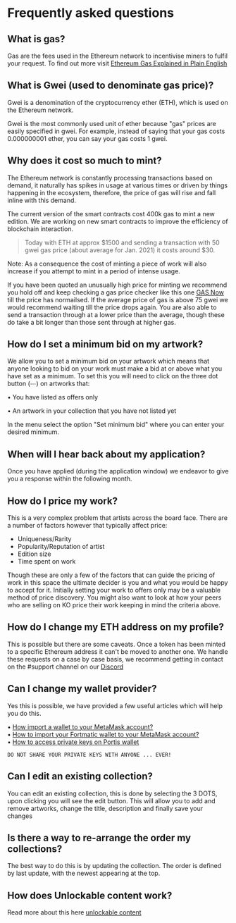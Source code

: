 # Frequently asked questions

## What is gas?
Gas are the fees used in the Ethereum network to incentivise miners to fulfil your request. To find out more visit [Ethereum Gas Explained in Plain English](https://medium.com/coinmonks/ethereum-gas-explained-in-plain-english-d9e60a699c54)

## What is Gwei (used to denominate gas price)?
Gwei is a denomination of the cryptocurrency ether (ETH), which is used on the Ethereum network.

Gwei is the most commonly used unit of ether because "gas" prices are easily specified in gwei. For example, instead of saying that your gas costs 0.000000001 ether, you can say your gas costs 1 gwei.

## Why does it cost so much to mint?
The Ethereum network is constantly processing transactions based on demand, it naturally has spikes in usage at various times or driven by things happening in the ecosystem, therefore, the price of gas will rise and fall inline with this demand.

The current version of the smart contracts cost 400k gas to mint a new edition. We are working on new smart contracts to improve the efficiency of blockchain interaction.

> Today with ETH at approx $1500 and sending a transaction with 50 gwei gas price (about average for Jan. 2021) it costs around $30.
 
Note: As a consequence the cost of minting a piece of work will also increase if you attempt to mint in a period of intense usage. 

If you have been quoted an unusually high price for minting we recommend you hold off and keep checking a gas price checker like this one [GAS Now](https://www.gasnow.org/) till the price has normailsed. If the average price of gas is above 75 gwei we would recommend waiting till the price drops again. You are also able to send a transaction through at a lower price than the average, though these do take a bit longer than those sent through at higher gas.

## How do I set a minimum bid on my artwork?
We allow you to set a minimum bid on your artwork which means that anyone looking to bid on your work must make a bid at or above what you have set as a minimum. To set this you will need to click on the three dot button (⋯) on artworks that:

• You have listed as offers only

• An artwork in your collection that you have not listed yet

In the menu select the option "Set minimum bid" where you can enter your desired minimum.

## When will I hear back about my application?
Once you have applied (during the application window) we endeavor to give you a response within the following month.

## How do I price my work?
This is a very complex problem that artists across the board face. There are a number of factors however that typically affect price:
* Uniqueness/Rarity
* Popularity/Reputation of artist
* Edition size
* Time spent on work

Though these are only a few of the factors that can guide the pricing of work in this space the ultimate decider is you and what you would be happy to accept for it. Initially setting your work to offers only may be a valuable method of price discovery. You might also want to look at how your peers who are selling on KO price their work keeping in mind the criteria above.

## How do I change my ETH address on my profile?
This is possible but there are some caveats. Once a token has been minted to a specific Ethereum address it can't be moved to another one. We handle these requests on a case by case basis, we recommend getting in contact on the #support channel on our [Discord](https://discord.gg/2whPWbq)

## Can I change my wallet provider?
Yes this is possible, we have provided a few useful articles which will help you do this.

• [How import a wallet to your MetaMask account?](https://metamask.zendesk.com/hc/en-us/articles/360015489331-How-to-import-an-Account)\
• [How to import your Fortmatic wallet to your MetaMask account?](https://dnlrmrzsnz.medium.com/how-to-import-your-fortmatic-wallet-to-your-metamask-account-468cd113218d)\
• [How to access private keys on Portis wallet](https://portis.zendesk.com/hc/en-us/articles/360013511600-How-Do-I-Access-My-Private-Keys-)

    DO NOT SHARE YOUR PRIVATE KEYS WITH ANYONE ... EVER!

## Can I edit an existing collection?
You can edit an existing collection, this is done by selecting the 3 DOTS, upon clicking you will see the edit button. 
This will allow you to add and remove artworks, change the title, description and finally save your changes

## Is there a way to re-arrange the order my collections? 
The best way to do this is by updating the collection. The order is defined by last update, with the newest appearing at the top.

## How does Unlockable content work?

Read more about this here [unlockable content](/guide/unlockable-content)

